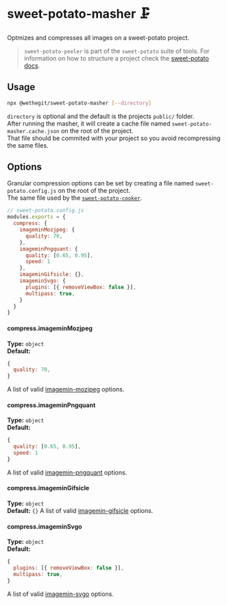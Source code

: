 # sweet-potato-masher 🗜

Optmizes and compresses all images on a sweet-potato project.

> `sweet-potato-peeler` is part of the `sweet-potato` suite of tools. For information on how to structure a project check the [sweet-potato docs](https://github.com/wethegit/sweet-potato).


## Usage

```sh
npx @wethegit/sweet-potato-masher [--directory]
```

`directory` is optional and the default is the projects `public/` folder.  
After running the masher, it will create a cache file named `sweet-potato-masher.cache.json` on the root of the project.  
That file should be commited with your project so you avoid recompressing the same files.

## Options

Granular compression options can be set by creating a file named `sweet-potato.config.js` on the root of the project.  
The same file used by the [`sweet-potato-cooker`](https://github.com/wethegit/sweet-potato/tree/main/cooker#config).

```js
// sweet-potato.config.js
modules.exports = {
  compress: {
    imageminMozjpeg: {
      quality: 70,
    },
    imageminPngquant: {
      quality: [0.65, 0.95],
      speed: 1
    },
    imageminGifsicle: {},
    imageminSvgo: {
      plugins: [{ removeViewBox: false }],
      multipass: true,
    }
  }
}
```

#### compress.imageminMozjpeg

**Type:** `object`  
**Default:**

```js
{
  quality: 70,
}
```

A list of valid [imagemin-mozjpeg](https://www.npmjs.com/package/imagemin-mozjpeg) options.

#### compress.imageminPngquant

**Type:** `object`  
**Default:**

```js
{
  quality: [0.65, 0.95],
  speed: 1
}
```

A list of valid [imagemin-pngquant](https://www.npmjs.com/package/imagemin-pngquant) options.

#### compress.imageminGifsicle

**Type:** `object`  
**Default:** `{}`
A list of valid [imagemin-gifsicle](https://www.npmjs.com/package/imagemin-gifsicle) options.

#### compress.imageminSvgo

**Type:** `object`  
**Default:**

```js
{
  plugins: [{ removeViewBox: false }],
  multipass: true,
}
```

A list of valid [imagemin-svgo](https://www.npmjs.com/package/imagemin-svgo) options.
